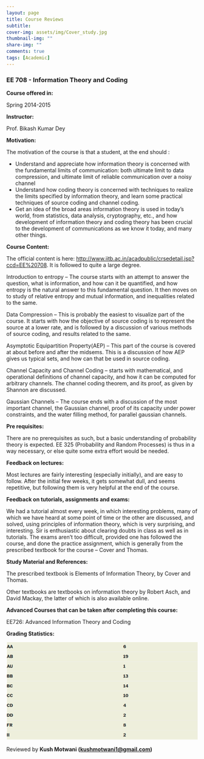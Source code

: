 ```yaml
---
layout: page
title: Course Reviews
subtitle:
cover-img: assets/img/Cover_study.jpg
thumbnail-img: ""
share-img: ""
comments: true
tags: [Academic]
---
```




### EE 708 - Information Theory and Coding



**Course offered in:**



Spring 2014-2015



**Instructor:**



Prof. Bikash Kumar Dey



**Motivation:**


The motivation of the course is that a student, at the end should :

* Understand and appreciate how information theory is concerned with the fundamental limits of communication: both ultimate limit to data compression, and ultimate limit of reliable communication over a noisy channel
* Understand how coding theory is concerned with techniques to realize the limits specified by information theory, and learn some practical techniques of source coding and channel coding.
* Get an idea of the broad areas information theory is used in today’s world, from statistics, data analysis, cryptography, etc., and how development of information theory and coding theory has been crucial to the development of communications as we know it today, and many other things.



**Course Content:**


The official content is here: http://www.iitb.ac.in/acadpublic/crsedetail.jsp?ccd=EE%20708. It is followed to quite a large degree.

Introduction to entropy – The course starts with an attempt to answer the question, what is information, and how can it be quantified, and how entropy is the natural answer to this fundamental question. It then moves on to study of relative entropy and mutual information, and inequalities related to the same.

Data Compression – This is probably the easiest to visualize part of the course. It starts with how the objective of source coding is to represent the source at a lower rate, and is followed by a discussion of various methods of source coding, and results related to the same.

Asymptotic Equipartition Property(AEP) – This part of the course is covered at about before and after the midsems. This is a discussion of how AEP gives us typical sets, and how can that be used in source coding.

Channel Capacity and Channel Coding – starts with mathematical, and operational definitions of channel capacity, and how it can be computed for arbitrary channels. The channel coding theorem, and its proof, as given by Shannon are discussed.

Gaussian Channels – The course ends with a discussion of the most important channel, the Gaussian channel, proof of its capacity under power constraints, and the water filling method, for parallel gaussian channels.



**Pre requisites:**


There are no prerequisites as such, but a basic understanding of probability theory is expected. EE 325 (Probability and Random Processes) is thus in a way necessary, or else quite some extra effort would be needed.



**Feedback on lectures:**


Most lectures are fairly interesting (especially initially), and are easy to follow. After the initial few weeks, it gets somewhat dull, and seems repetitive, but following them is very helpful at the end of the course.



**Feedback on tutorials, assignments and exams:**



We had a tutorial almost every week, in which interesting problems, many of which we have heard at some point of time or the other are discussed, and solved, using principles of information theory, which is very surprising, and interesting. Sir is enthusiastic about clearing doubts in class as well as in tutorials. The exams aren’t too difficult, provided one has followed the course, and done the practice assignment, which is generally from the prescribed textbook for the course – Cover and Thomas.



**Study Material and References:**


The prescribed textbook is Elements of Information Theory, by Cover and Thomas.

Other textbooks are textbooks on information theory by Robert Asch, and David Mackay, the latter of which is also available online.


**Advanced Courses that can be taken after completing this course:**


EE726: Advanced Information Theory and Coding


**Grading Statistics:**


![Grades](grad_stats_EE708.png)



Reviewed by **Kush Motwani (kushmotwani1@gmail.com)**
